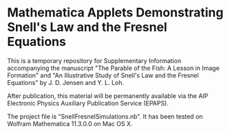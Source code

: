 Mathematica Applets Demonstrating Snell's Law and the Fresnel Equations
=====

This is a temporary repository for Supplementary Information accompanying the manuscript 
"The Parable of the Fish: A Lesson in Image Formation" and "An Illustrative Study of Snell's Law and the Fresnel Equations" by J. D. Jensen and Y. L. Loh.  

After publication, this material will be permanently available via the AIP Electronic Physics Auxiliary Publication Service (EPAPS).

The project file is "SnellFresnelSimulations.nb".  It has been tested on Wolfram Mathematica 11.3.0.0 on Mac OS X.
